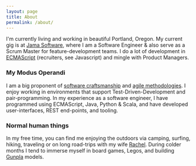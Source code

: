 ```yaml
---
layout: page
title: About
permalink: /about/
---
```


I'm currently living and working in beautiful Portland, Oregon.  My current gig is at [Jama Software](http://www.jamasoftware.com), where I am a Software Engineer & also serve as a Scrum Master for feature-development teams.  I do a lot of development in [ECMAScript](https://developer.mozilla.org/en-US/docs/Web/JavaScript) (recruiters, see Javascript) and mingle with Product Managers.

### My Modus Operandi

I am a big proponent of [software craftsmanship](http://manifesto.softwarecraftsmanship.org/) and [agile methodologies](http://agilemanifesto.org/).  I enjoy working in environments that support Test-Driven-Development and pair-programming.  In my experience as a software engineer, I have programmed using ECMAScript, Java, Python & Scala, and have developed user-interfaces, REST end-points, and tooling.

### Normal human things

In my free time, you can find me enjoying the outdoors via camping, surfing, hiking, traveling or on long road-trips with my wife [Rachel](http://www.rachelthaidesign.info/).  During colder months I tend to immerse myself in board games, Legos, and building [Gunpla](https://www.gunpla101.com/) models.
